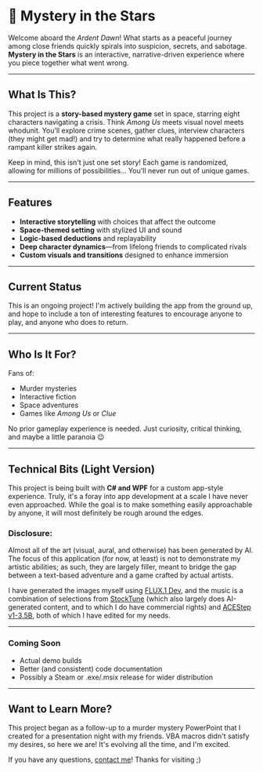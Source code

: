 # 🚀 Mystery in the Stars

Welcome aboard the *Ardent Dawn*! What starts as a peaceful journey among close friends quickly spirals into suspicion, secrets, and sabotage.
**Mystery in the Stars** is an interactive, narrative-driven experience where you piece together what went wrong.

---

## What Is This?

This project is a **story-based mystery game** set in space, starring eight characters navigating a crisis.
Think *Among Us* meets visual novel meets whodunit. You’ll explore crime scenes, gather clues, interview characters
(they might get mad!) and try to determine what really happened before a rampant killer strikes again.

Keep in mind, this isn't just one set story! Each game is randomized, allowing for millions of possibilities...
You'll never run out of unique games.

---

## Features

- **Interactive storytelling** with choices that affect the outcome  
- **Space-themed setting** with stylized UI and sound  
- **Logic-based deductions** and replayability  
- **Deep character dynamics**—from lifelong friends to complicated rivals  
- **Custom visuals and transitions** designed to enhance immersion

---

## Current Status

This is an ongoing project! I'm actively building the app from the ground up, and hope to include
a ton of interesting features to encourage anyone to play, and anyone who does to return.

---

## Who Is It For?

Fans of:
- Murder mysteries
- Interactive fiction
- Space adventures
- Games like *Among Us* or *Clue*

No prior gameplay experience is needed. Just curiosity, critical thinking, and maybe a little paranoia 😉

---

## Technical Bits (Light Version)

This project is being built with **C# and WPF** for a custom app-style experience.
Truly, it's a foray into app development at a scale I have never even approached.
While the goal is to make something easily approachable by anyone, it will most definitely be rough around the edges.

### Disclosure:

Almost all of the art (visual, aural, and otherwise) has been generated by AI.
The focus of this application (for now, at least) is not to demonstrate my artistic abilities;
as such, they are largely filler, meant to bridge the gap between a text-based adventure and
a game crafted by actual artists.

I have generated the images myself using
[FLUX.1 Dev](https://huggingface.co/black-forest-labs/FLUX.1-dev),
and the music is a combination of selections from
[StockTune](https://stocktune.com) (which also largely does AI-generated content,
and to which I do have commercial rights) and
[ACEStep v1-3.5B](https://huggingface.co/ACE-Step/ACE-Step-v1-3.5B),
both of which I have edited for my needs.

---

### Coming Soon

- Actual demo builds
- Better (and consistent) code documentation
- Possibly a Steam or .exe/.msix release for wider distribution

---

## Want to Learn More?

This project began as a follow-up to a murder mystery PowerPoint that I created for a presentation night with my friends.
VBA macros didn't satisfy my desires, so here we are! It's evolving all the time, and I'm excited.

If you have any questions, [contact me](https://linktr.ee/tman7077)! Thanks for visiting ;)
